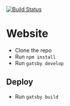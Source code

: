 [![Build Status](https://travis-ci.org/aravindballa/website2017.svg?branch=master)](https://travis-ci.org/aravindballa/website2017)

# Website

- Clone the repo
- Run `npm install`
- Run `gatsby develop`


## Deploy

- Run `gatsby build`


